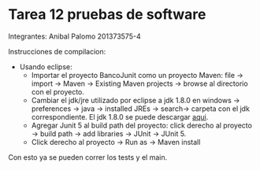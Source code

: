# Tarea 12 pruebas de software

Integrantes: Anibal Palomo 201373575-4

Instrucciones de compilacion:
- Usando eclipse:
    - Importar el proyecto BancoJunit como un proyecto Maven: 
      file -> import -> Maven -> Existing Maven projects -> browse al directorio con el proyecto.
    - Cambiar el jdk/jre utilizado por eclipse a jdk 1.8.0 en windows -> preferences -> java ->    installed JREs -> search-> carpeta con el jdk correspondiente. El jdk 1.8.0 se puede         descargar [aqui](https://www.oracle.com/cl/java/technologies/javase/javase-jdk8-downloads.html).
    - Agregar Junit 5 al build path del proyecto: click derecho al proyecto -> build path -> add   libraries -> JUnit -> JUnit 5.
    - Click derecho al proyecto -> Run as -> Maven install

Con esto ya se pueden correr los tests y el main.
